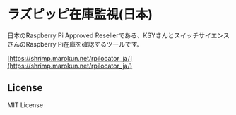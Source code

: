 # ラズピッピ在庫監視(日本)

日本のRaspberry Pi Approved Resellerである、KSYさんとスイッチサイエンスさんのRaspberry Pi在庫を確認するツールです。

[https://shrimp.marokun.net/rpilocator_ja/](https://shrimp.marokun.net/rpilocator_ja/)

## License

MIT License